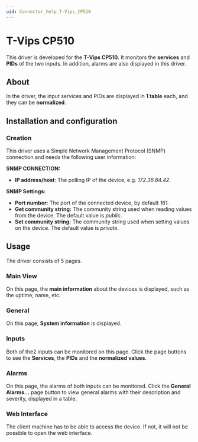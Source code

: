 ```yaml
---
uid: Connector_help_T-Vips_CP510
---
```


# T-Vips CP510

This driver is developed for the **T-Vips CP510**. It monitors the **services** and **PIDs** of the two inputs. In addition, alarms are also displayed in this driver.

## About

In the driver, the input services and PIDs are displayed in **1 table** each, and they can be **normalized**.

## Installation and configuration

### Creation

This driver uses a Simple Network Management Protocol (SNMP) connection and needs the following user information:

**SNMP CONNECTION:**

- **IP address/host**: The polling IP of the device, e.g. *172.36.84.42.*

**SNMP Settings:**

- **Port number:** The port of the connected device, by default *161.*
- **Get community string:** The community string used when reading values from the device. The default value is *public*.
- **Set community string:** The community string used when setting values on the device. The default value is *private*.

## Usage

The driver consists of 5 pages.

### Main View

On this page, the **main information** about the devices is displayed, such as the uptime, name, etc.

### General

On this page, **System information** is displayed.

### Inputs

Both of the2 inputs can be monitored on this page. Click the page buttons to see the **Services**, the **PIDs** and the **normalized values**.

### Alarms

On this page, the alarms of both inputs can be monitored. Click the **General Alarms...** page button to view general alarms with their description and severity, displayed in a table.

### Web Interface

The client machine has to be able to access the device. If not, it will not be possible to open the web interface.
